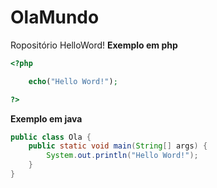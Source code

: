 # OlaMundo
Ropositório HelloWord!
**Exemplo em php**
~~~php
<?php 

    echo("Hello Word!");

?>
~~~
**Exemplo em java**
~~~java
public class Ola {
    public static void main(String[] args) {
        System.out.println("Hello Word!");
    }
}
~~~
